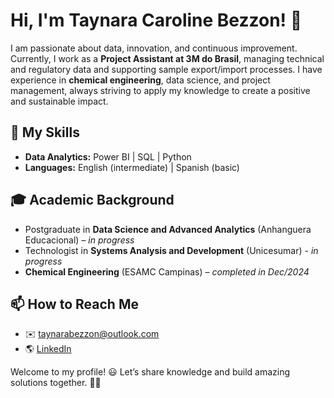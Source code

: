 # Hi, I'm Taynara Caroline Bezzon! 👋

I am passionate about data, innovation, and continuous improvement. Currently, I work as a **Project Assistant at 3M do Brasil**, managing technical and regulatory data and supporting sample export/import processes. I have experience in **chemical engineering**, data science, and project management, always striving to apply my knowledge to create a positive and sustainable impact.

## 🚀 My Skills
- **Data Analytics:** Power BI | SQL | Python
- **Languages:** English (intermediate) | Spanish (basic)

## 🎓 Academic Background
- Postgraduate in **Data Science and Advanced Analytics** (Anhanguera Educacional) – *in progress*
- Technologist in **Systems Analysis and Development** (Unicesumar) - *in progress*
- **Chemical Engineering** (ESAMC Campinas) – *completed in Dec/2024*

## 📫 How to Reach Me
- ✉️ [taynarabezzon@outlook.com](mailto:taynarabezzon@outlook.com)
- 🌎 [LinkedIn](https://www.linkedin.com/in/taynarabezzon)

Welcome to my profile! 😃 Let’s share knowledge and build amazing solutions together. 🚀✨
